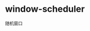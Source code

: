 # window-scheduler
随机窗口

<!-- Auto-update: 2025-10-03T13:58:52.890438 -->

<!-- Auto-update: 2025-10-05T18:13:48.501840 -->

<!-- Auto-update: 2025-10-06T16:37:38.627136 -->

<!-- Auto-update: 2025-10-09T23:30:03.397785 -->

<!-- Auto-update: 2025-10-12T09:32:55.962091 -->

<!-- Auto-update: 2025-10-13T00:19:29.251733 -->

<!-- Auto-update: 2025-10-14T00:07:30.793608 -->

<!-- Auto-update: 2025-10-14T00:51:43.436302 -->

<!-- Auto-update: 2025-10-17T12:15:13.581728 -->

<!-- Auto-update: 2025-10-18T12:15:59.428049 -->
